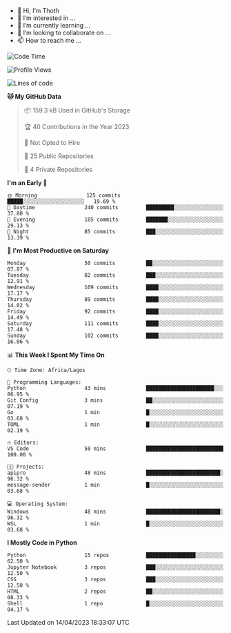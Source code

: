 <!---
thoth2357/thoth2357 is a ✨ special ✨ repository because its `README.md` (this file) appears on your GitHub profile.
You can click the Preview link to take a look at your changes.
--->

- 👋 Hi, I’m Thoth
- 👀 I’m interested in ...
- 🌱 I’m currently learning ...
- 💞️ I’m looking to collaborate on ...
- 📫 How to reach me ...




<!--START_SECTION:waka-->
![Code Time](http://img.shields.io/badge/Code%20Time-2%2C016%20hrs%2013%20mins-blue)

![Profile Views](http://img.shields.io/badge/Profile%20Views-67-blue)

![Lines of code](https://img.shields.io/badge/From%20Hello%20World%20I%27ve%20Written-25.9%20million%20lines%20of%20code-blue)

**🐱 My GitHub Data** 

> 📦 159.3 kB Used in GitHub's Storage 
 > 
> 🏆 40 Contributions in the Year 2023
 > 
> 🚫 Not Opted to Hire
 > 
> 📜 25 Public Repositories 
 > 
> 🔑 4 Private Repositories 
 > 
**I'm an Early 🐤** 

```text
🌞 Morning                125 commits         █████░░░░░░░░░░░░░░░░░░░░   19.69 % 
🌆 Daytime                240 commits         █████████░░░░░░░░░░░░░░░░   37.80 % 
🌃 Evening                185 commits         ███████░░░░░░░░░░░░░░░░░░   29.13 % 
🌙 Night                  85 commits          ███░░░░░░░░░░░░░░░░░░░░░░   13.39 % 
```
📅 **I'm Most Productive on Saturday** 

```text
Monday                   50 commits          ██░░░░░░░░░░░░░░░░░░░░░░░   07.87 % 
Tuesday                  82 commits          ███░░░░░░░░░░░░░░░░░░░░░░   12.91 % 
Wednesday                109 commits         ████░░░░░░░░░░░░░░░░░░░░░   17.17 % 
Thursday                 89 commits          ████░░░░░░░░░░░░░░░░░░░░░   14.02 % 
Friday                   92 commits          ████░░░░░░░░░░░░░░░░░░░░░   14.49 % 
Saturday                 111 commits         ████░░░░░░░░░░░░░░░░░░░░░   17.48 % 
Sunday                   102 commits         ████░░░░░░░░░░░░░░░░░░░░░   16.06 % 
```


📊 **This Week I Spent My Time On** 

```text
🕑︎ Time Zone: Africa/Lagos

💬 Programming Languages: 
Python                   43 mins             ██████████████████████░░░   86.95 % 
Git Config               3 mins              ██░░░░░░░░░░░░░░░░░░░░░░░   07.19 % 
Go                       1 min               █░░░░░░░░░░░░░░░░░░░░░░░░   03.68 % 
TOML                     1 min               █░░░░░░░░░░░░░░░░░░░░░░░░   02.19 % 

🔥 Editors: 
VS Code                  50 mins             █████████████████████████   100.00 % 

🐱‍💻 Projects: 
apipro                   48 mins             ████████████████████████░   96.32 % 
message-sender           1 min               █░░░░░░░░░░░░░░░░░░░░░░░░   03.68 % 

💻 Operating System: 
Windows                  48 mins             ████████████████████████░   96.32 % 
WSL                      1 min               █░░░░░░░░░░░░░░░░░░░░░░░░   03.68 % 
```

**I Mostly Code in Python** 

```text
Python                   15 repos            ████████████████░░░░░░░░░   62.50 % 
Jupyter Notebook         3 repos             ███░░░░░░░░░░░░░░░░░░░░░░   12.50 % 
CSS                      3 repos             ███░░░░░░░░░░░░░░░░░░░░░░   12.50 % 
HTML                     2 repos             ██░░░░░░░░░░░░░░░░░░░░░░░   08.33 % 
Shell                    1 repo              █░░░░░░░░░░░░░░░░░░░░░░░░   04.17 % 
```




 Last Updated on 14/04/2023 18:33:07 UTC
<!--END_SECTION:waka-->
<!--![](http://github-profile-summary-cards.vercel.app/api/cards/profile-details?username=thoth2357&theme=2077)

![](http://github-profile-summary-cards.vercel.app/api/cards/stats?username=thoth2357&theme=2077)![](http://github-profile-summary-cards.vercel.app/api/cards/productive-time?username=thoth2357&theme=2077&utcOffset=8) -->
